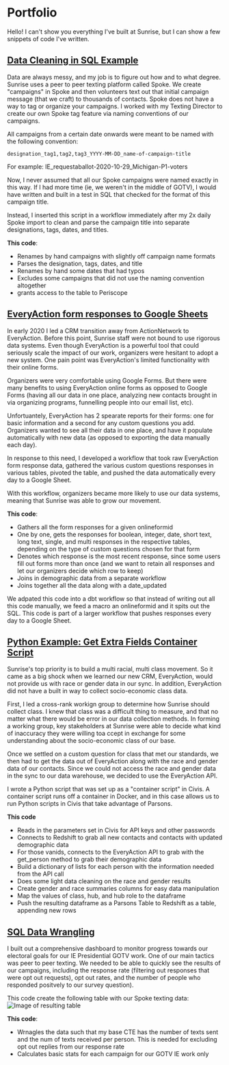 # Portfolio

Hello! I can't show you everything I've built at Sunrise, but I can show a few snippets of code I've written.   

## [Data Cleaning in SQL Example](https://github.com/thebbennett/portfolio/blob/master/data_cleaning_in_sql_example.sql)  
Data are always messy, and my job is to figure out how and to what degree. Sunrise uses a peer to peer texting platform called Spoke. We create "campaigns" in Spoke and then volunteers text out that initial campaign message (that we craft) to thousands of contacts. Spoke does not have a way to tag or organize your campaigns. I worked with my Texting Director to create our own Spoke tag feature via naming conventions of our campaigns.  

All campaigns from a certain date onwards were meant to be named with the following convention:  

```
designation_tag1,tag2,tag3_YYYY-MM-DD_name-of-campaign-title
```

For example: IE_requestaballot-2020-10-29_Michigan-P1-voters

Now, I never assumed that all our Spoke campaigns were named exactly in this way. If I had more time (ie, we weren't in the middle of GOTV), I would have written and built in a test in SQL that checked for the format of this campaign title.  

Instead, I inserted this script in a workflow immediately after my 2x daily Spoke import to clean and parse the campaign title into separate designations, tags, dates, and titles. 

**This code**:
* Renames by hand campaigns with slightly off campaign name formats 
* Parses the designation, tags, dates, and title
* Renames by hand some dates that had typos 
* Excludes some campaigns that did not use the naming convention altogether 
* grants access to the table to Periscope

## [EveryAction form responses to Google Sheets](https://github.com/thebbennett/portfolio/blob/master/EA-form-responses-to-google-sheets.SQL)  
In early 2020 I led a CRM transition away from ActionNetwork to EveryAction. Before this point, Sunrise staff were not bound to use rigorous data systems. Even though EveryAction is a powerful tool that could seriously scale the impact of our work, organizers were hesitant to adopt a new system. One pain point was EveryAction's limited functionality with their online forms. 

Organizers were very comfortable using Google Forms. But there were many benefits to using EveryAction online forms as opposed to Google Forms (having all our data in one place, analyzing new contacts brought in via organizing programs, funnelling people into our email list, etc).  

Unfortuantely, EveryAction has 2 spearate reports for their forms: one for basic information and a second for any custom questions you add. Organizers wanted to see all their data in one place, and have it populate automatically with new data (as opposed to exporting the data manually each day).   

In response to this need, I developed a workflow that took raw EveryAction form response data, gathered the various custom questions responses in various tables, pivoted the table, and pushed the data automatically every day to a Google Sheet.    

With this workflow, organizers became more likely to use our data systems, meaning that Sunrise was able to grow our movement.   

**This code**:
* Gathers all the form responses for a given onlineformid  
* One by one, gets the responses for boolean, integer, date, short text, long text, single, and multi responses in the respective tables, depending on the type of custom questions chosen for that form  
* Denotes which response is the most recent response, since some users fill out forms more than once (and we want to retain all responses and let our organizers decide which row to keep)  
* Joins in demographic data from a separate workflow  
* Joins together all the data along with a date_updated   

We adpated this code into a dbt workflow so that instead of writing out all this code manually, we feed a macro an onlineformid and it spits out the SQL. This code is part of a larger workflow that pushes responses every day to a Google Sheet. 


## [Python Example: Get Extra Fields Container Script](https://github.com/thebbennett/portfolio/blob/master/python_example_get_extra_fields.py)  
Sunrise's top priority is to build a multi racial, multi class movement. So it came as a big shock when we learned our new CRM, EveryAction, would not provide us with race or gender data in our sync. In addition, EveryAction did not have a built in way to collect socio-economic class data.  

First, I led a cross-rank workign group to determine how Sunrise should collect class. I knew that class was a difficult thing to measure, and that no matter what there would be error in our data collection methods. In forming a working group, key stakeholders at Sunrise were able to decide what kind of inaccuracy they were willing toa ccept in exchange for some understanding about the socio-economic class of our base.  

Once we settled on a custom question for class that met our standards, we then had to get the data out of EveryAction along with the race and gender data of our contacts. Since we could not access the race and gender data in the sync to our data warehouse, we decided to use the EveryAction API. 

I wrote a Python script that was set up as a "container script" in Civis. A container script runs off a container in Docker, and in this case allows us to run Python scripts in Civis that take advantage of Parsons.

**This code**
* Reads in the parameters set in Civis for API keys and other passwords
* Connects to Redshift to grab all new contacts and contacts with updated demographic data
* For those vanids, connects to the EveryAction API to grab with the get_person method to grab their demographic data 
* Build a dictionary of lists for each person with the information needed from the API call 
* Does some light data cleaning on the race and gender results
* Create gender and race summaries columns for easy data manipulation
* Map the values of class, hub, and hub role to the dataframe
* Push the resulting dataframe as a Parsons Table to Redshift as a table, appending new rows 


## [SQL Data Wrangling](https://github.com/thebbennett/portfolio/blob/master/sql_data_wrangling.sql)  
I built out a comprehensive dashboard to monitor progress towards our electoral goals for our IE Presidential GOTV work. One of our main tactics was peer to peer texting. We needed to be able to quickly see the results of our campaigns, including the response rate (filtering out responses that were opt out requests), opt out rates, and the number of people who responded positvely to our survey question).  
  
This code create the following table with our Spoke texting data:  
![Image of resulting table](https://static.wixstatic.com/media/fc8483_0befe24c735f4bd9ac3b950d0359af4b~mv2.png)  

**This code**:
* Wrnagles the data such that my base CTE has the number of texts sent and the num of texts received per person. This is needed for excluding opt out replies from our response rate
* Calculates basic stats for each campaign for our GOTV IE work only 

